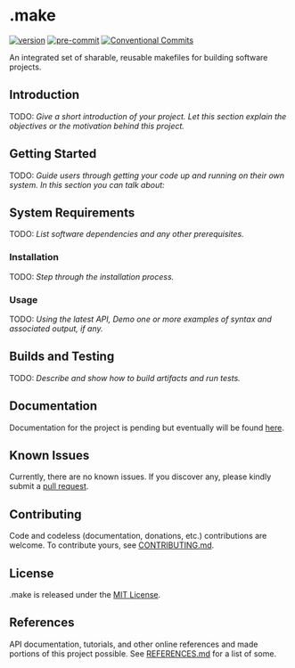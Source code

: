 # .make

[![version](https://img.shields.io/badge/version-0.1.0-yellow.svg)](https://semver.org)
[![pre-commit](https://img.shields.io/badge/pre--commit-enabled-brightgreen?logo=pre-commit&logoColor=white)](https://github.com/pre-commit/pre-commit)
[![Conventional Commits](https://img.shields.io/badge/Conventional%20Commits-1.0.0-yellow.svg)](https://conventionalcommits.org)

An integrated set of sharable, reusable makefiles for building software projects.

## Introduction

TODO: *Give a short introduction of your project. Let this section explain the objectives or the motivation behind this project.*

## Getting Started

TODO: *Guide users through getting your code up and running on their own system. In this section you can talk about:*

## System Requirements

TODO: *List software dependencies and any other prerequisites.*

### Installation

TODO: *Step through the installation process.*

### Usage

TODO: *Using the latest API, Demo one or more examples of syntax and associated output, if any.*

## Builds and Testing

TODO: *Describe and show how to build artifacts and run tests.*

## Documentation

Documentation for the project is pending but eventually will be found [here](https://djrlj694.github.io/.make/).

## Known Issues

Currently, there are no known issues.  If you discover any, please kindly submit a [pull request](CONTRIBUTING.md).

## Contributing

Code and codeless (documentation, donations, etc.) contributions are welcome. To contribute yours, see [CONTRIBUTING.md](CONTRIBUTING.md).

## License

.make is released under the [MIT License](LICENSE).

## References

API documentation, tutorials, and other online references and made portions of this project possible.  See [REFERENCES.md](REFERENCES.md) for a list of some.
